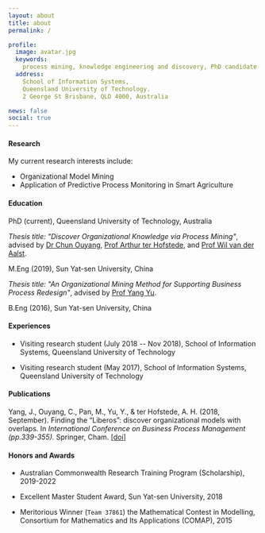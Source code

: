 ```yaml
---
layout: about
title: about
permalink: /

profile:
  image: avatar.jpg
  keywords:
    process mining, knowledge engineering and discovery, PhD candidate
  address: 
    School of Information Systems,
    Queensland University of Technology.
    2 George St Brisbane, QLD 4000, Australia

news: false
social: true
---
```


#### Research
My current research interests include:

- Organizational Model Mining
- Application of Predictive Process Monitoring in Smart Agriculture

#### Education

PhD (current), Queensland University of Technology, Australia

  *Thesis title: "Discover Organizational Knowledge via Process Mining"*, 
  advised by 
  [Dr Chun Ouyang](https://staff.qut.edu.au/staff/c.ouyang), 
  [Prof Arthur ter
  Hofstede](https://staff.qut.edu.au/staff/a.terhofstede), 
  and [Prof Wil van der Aalst](http://www.vdaalst.com/).

M.Eng (2019), Sun Yat-sen University, China

  *Thesis title: "An Organizational Mining Method for Supporting Business
  Process Redesign"*, 
  advised by [Prof Yang Yu](http://sdcs.sysu.edu.cn/content/2529).

B.Eng (2016), Sun Yat-sen University, China

#### Experiences

- Visiting research student (July 2018 -- Nov 2018),
School of Information Systems, Queensland University of Technology

- Visiting research student (May 2017),
School of Information Systems, Queensland University of Technology

#### Publications

Yang, J., Ouyang, C., Pan, M., Yu, Y., & ter Hofstede, A. H. 
  (2018, September). 
  Finding the “Liberos”: discover organizational models with overlaps. 
  In *International Conference on Business Process Management (pp.339-355).* 
  Springer, Cham.
  [[doi]](https://doi.org/10.1007/978-3-319-98648-7_20)

#### Honors and Awards

- Australian Commonwealth Research Training Program (Scholarship), 
2019-2022

- Excellent Master Student Award, Sun Yat-sen University, 2018

- Meritorious Winner (`Team 37861`) the Mathematical Contest in Modelling,
Consortium for Mathematics and Its Applications (COMAP), 2015
